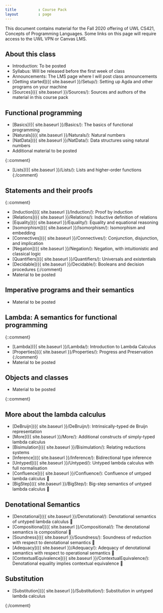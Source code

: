 ```yaml
---
title          : Course Pack
layout         : page
---
```


This document contains material for the Fall 2020 offering of UWL
CS421, Concepts of Programming Languages.  Some links on this page
will require access to the UWL VPN or Canvas LMS.

## About this class

  - Introduction: To be posted
  - Syllabus: Will be released before the first week of class
  - Announcements: The LMS page where I will post class announcements
  - [Getting started]({{ site.baseurl }}/Setup/): Setting up Agda
    and other programs on your machine
  - [Sources]({{ site.baseurl }}/Sources/): Sources and authors of the
    material in this course pack

## Functional programming

  - [Basics]({{ site.baseurl }}/Basics/): The basics of functional
    programming
  - [Naturals]({{ site.baseurl }}/Naturals/): Natural numbers
  - [NatData]({{ site.baseurl }}/NatData/): Data structures using natural numbers
  - Additional material to be posted

{::comment}
  - [Lists]({{ site.baseurl }}/Lists/): Lists and higher-order functions
{:/comment}


## Statements and their proofs

{::comment}
  - [Induction]({{ site.baseurl }}/Induction/): Proof by induction
  - [Relations]({{ site.baseurl }}/Relations/): Inductive definition of relations
  - [Equality]({{ site.baseurl }}/Equality/): Equality and equational reasoning
  - [Isomorphism]({{ site.baseurl }}/Isomorphism/): Isomorphism and embedding
  - [Connectives]({{ site.baseurl }}/Connectives/): Conjunction, disjunction, and implication
  - [Negation]({{ site.baseurl }}/Negation/): Negation, with intuitionistic and classical logic
  - [Quantifiers]({{ site.baseurl }}/Quantifiers/): Universals and existentials
  - [Decidable]({{ site.baseurl }}/Decidable/): Booleans and decision procedures
{:/comment}
  - Material to be posted

## Imperative programs and their semantics
  - Material to be posted

## Lambda: A semantics for functional programming

{::comment}
  - [Lambda]({{ site.baseurl }}/Lambda/): Introduction to Lambda Calculus
  - [Properties]({{ site.baseurl }}/Properties/): Progress and Preservation
{:/comment}
  - Material to be posted

## Objects and classes
  - Material to be posted

{::comment}

## More about the lambda calculus

  - [DeBruijn]({{ site.baseurl }}/DeBruijn/): Intrinsically-typed de Bruijn representation
  - [More]({{ site.baseurl }}/More/): Additional constructs of simply-typed lambda calculus
  - [Bisimulation]({{ site.baseurl }}/Bisimulation/): Relating reductions systems
  - [Inference]({{ site.baseurl }}/Inference/): Bidirectional type inference
  - [Untyped]({{ site.baseurl }}/Untyped/): Untyped lambda calculus with full normalisation
  - [Confluence]({{ site.baseurl }}/Confluence/): Confluence of untyped lambda calculus 🚧
  - [BigStep]({{ site.baseurl }}/BigStep/): Big-step semantics of untyped lambda calculus 🚧

## Denotational Semantics

  - [Denotational]({{ site.baseurl }}/Denotational/): Denotational semantics of untyped lambda calculus 🚧
  - [Compositional]({{ site.baseurl }}/Compositional/): The denotational semantics is compositional 🚧
  - [Soundness]({{ site.baseurl }}/Soundness/): Soundness of reduction with respect to denotational semantics 🚧
  - [Adequacy]({{ site.baseurl }}/Adequacy/): Adequacy of denotational semantics with respect to operational semantics 🚧
  - [ContextualEquivalence]({{ site.baseurl }}/ContextualEquivalence/): Denotational equality implies contextual equivalence 🚧

## Substitution

  - [Substitution]({{ site.baseurl }}/Substitution/): Substitution in untyped lambda calculus

{:/comment}

